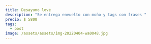 ```yaml
---
title: Desayuno love
description: "Se entrega envuelto con moño y tags con frases "
precio: $ 5800
tags:
  - post
image: /assets/assets/img-20220404-wa0048.jpg
---
```

